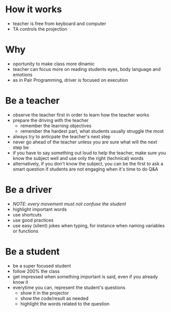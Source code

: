 # How it works
- teacher is free from keyboard and computer
- TA controls the projection

# Why
- oportunity to make class more dinamic
- teacher can focus more on reading students eyes, body language and emotions
- as in Pair Programming, driver is focused on execution

# Be a teacher
- observe the teacher first in order to learn how the teacher works 
- prepare the driving with the teacher
  - remember the learning objectives
  - remember the hardest part, what students usually struggle the most
- always try to anticpate the teacher's next step
- never go ahead of the teacher unless you are sure what will the next step be
- if you have to say something out loud to help the teacher, make sure you know the subject well and use only the right (technical) words
- alternatively, if you don't know the subject, you can be the first to ask a smart question if students are not engaging when it's time to do Q&A

# Be a driver
- *NOTE: every movement must not confuse the student*
- highlight important words
- use shortcuts
- use good practices
- use easy (silent) jokes when typing, for instance when naming variables or functions

# Be a student
- be a super focused student
- follow 200% the class
- get impressed when something important is said, even if you already know it
- everytime you can, represent the student's questions
  - show it in the projector
  - show the code/result as needed
  - highlight the words related to the question
